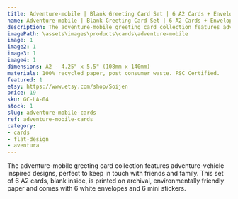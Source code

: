 ```yaml
---
title: Adventure-mobile | Blank Greeting Card Set | 6 A2 Cards + Envelopes + Stickers
name: Adventure-mobile | Blank Greeting Card Set | 6 A2 Cards + Envelopes + Stickers
description: The adventure-mobile greeting card collection features adventure-vehicle inspired designs, perfect to keep in touch with friends and family. This set of 6 A2 cards, blank inside, is printed on archival, environmentally friendly paper and comes with 6 white envelopes and 6 mini stickers.
imagePath: \assets\images\products\cards\adventure-mobile
image: 1
image2: 1
image3: 1
image4: 1
dimensions: A2 - 4.25" x 5.5" (108mm x 140mm)
materials: 100% recycled paper, post consumer waste. FSC Certified.
featured: 1
etsy: https://www.etsy.com/shop/Soijen
price: 19
sku: GC-LA-04
stock: 1
slug: adventure-mobile-cards
ref: adventure-mobile-cards
category:
- cards
- flat-design
- aventura
---
```

The adventure-mobile greeting card collection features adventure-vehicle inspired designs, perfect to keep in touch with friends and family. This set of 6 A2 cards, blank inside, is printed on archival, environmentally friendly paper and comes with 6 white envelopes and 6 mini stickers.
